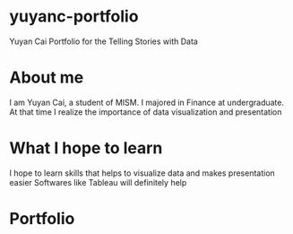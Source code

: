 # yuyanc-portfolio
Yuyan Cai Portfolio for the Telling Stories with Data 

# About me
I am Yuyan Cai, a student of MISM.
I majored in Finance at undergraduate. At that time I realize the importance of data visualization and presentation

# What I hope to learn 
I hope to learn skills that helps to visualize data and makes presentation easier
Softwares like Tableau will definitely help

# Portfolio

